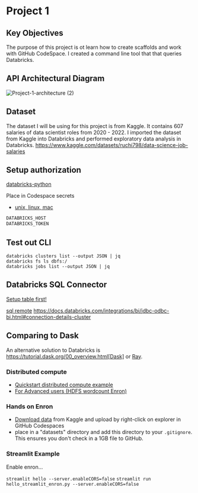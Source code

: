 # Project 1
## Key Objectives
The purpose of this project is ot learn how to create scaffolds and work with GitHub CodeSpace. I created a command line tool that that queries Databricks.

## API Architectural Diagram
![Project-1-architecture (2)](https://user-images.githubusercontent.com/70456530/189802283-912b1b0e-1f51-486c-8849-b857557a44fa.jpg)

## Dataset 
The dataset I will be using for this project is from Kaggle. It contains 607 salaries of data scientist roles from 2020 - 2022. I imported the dataset from Kaggle into Databricks and performed exploratory data analysis in Databricks. 
https://www.kaggle.com/datasets/ruchi798/data-science-job-salaries

## Setup authorization

[databricks-python](https://docs.microsoft.com/en-us/azure/databricks/dev-tools/python-api)

Place in Codespace secrets
* [unix, linux, mac](https://docs.microsoft.com/en-us/azure/databricks/dev-tools/python-api#unixlinuxandmacos)

```bash
DATABRICKS_HOST
DATABRICKS_TOKEN
```

## Test out CLI

```
databricks clusters list --output JSON | jq
databricks fs ls dbfs:/
databricks jobs list --output JSON | jq
```
## Databricks SQL Connector

[Setup table first!](https://docs.databricks.com/dbfs/databricks-datasets.html)

[sql remote](https://docs.databricks.com/dev-tools/python-sql-connector.html)
https://docs.databricks.com/integrations/bi/jdbc-odbc-bi.html#connection-details-cluster

## Comparing to Dask

An alternative solution to Databricks is https://tutorial.dask.org/00_overview.html[Dask] or [Ray](https://docs.ray.io/en/latest/data/dask-on-ray.html).

### Distributed compute

* [Quickstart distributed compute example](https://distributed.dask.org/en/stable/quickstart.html)
* [For Advanced users (HDFS wordcount Enron)](https://distributed.dask.org/en/stable/examples/word-count.html)

### Hands on Enron

* [Download data](https://www.kaggle.com/datasets/wcukierski/enron-email-dataset) from Kaggle and upload by right-click on explorer in GitHub Codespaces
* place in a "datasets" directory and add this directory to your `.gitignore`.  This ensures you don't check in a 1GB file to GitHub.

### Streamlit Example

Enable enron...

`streamlit hello --server.enableCORS=false`
`streamlit run hello_streamlit_enron.py --server.enableCORS=false`



